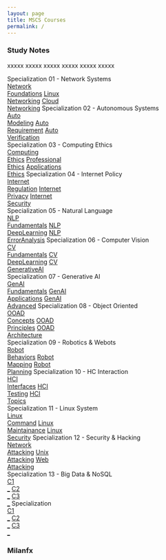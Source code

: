 ```yaml
---
layout: page
title: MSCS Courses
permalink: /
---
```


<h3>Study Notes</h3>

xxxxx xxxxx xxxxx xxxxx xxxxx xxxxx

<div>
  <span class="btn spec1"><span class="btn spec2">Specialization 01 - Network Systems</span>
  <br>
  <a href="/03-MSCS-Courses/CS01/" class="btn cour1">Network<br>Foundations</a>
  <a href="/03-MSCS-Courses/CS02/" class="btn cour2">Linux<br>Networking</a>
  <a href="/03-MSCS-Courses/CS03/" class="btn cour3">Cloud<br>Networking</a>
  </span>
  <span class="btn spec1"><span class="btn spec2">Specialization 02 - Autonomous Systems</span>
  <br>
  <a href="/03-MSCS-Courses/CS04/" class="btn cour1">Auto<br>Modeling</a>
  <a href="/03-MSCS-Courses/CS05/" class="btn cour2">Auto<br>Requirement</a>
  <a href="/03-MSCS-Courses/CS06/" class="btn cour2">Auto<br>Verification</a>
  </span>
</div>

<div>
  <span class="btn spec1"><span class="btn spec2">Specialization 03 - Computing Ethics</span>
  <br>
  <a href="/03-MSCS-Courses/CS07/" class="btn cour1">Computing<br>Ethics</a>
  <a href="/03-MSCS-Courses/CS08/" class="btn cour2">Professional<br>Ethics</a>
  <a href="/03-MSCS-Courses/CS09/" class="btn cour3">Applications<br>Ethics</a>
  </span>
  <span class="btn spec1"><span class="btn spec2">Specialization 04 - Internet Policy</span>
  <br>
  <a href="/03-MSCS-Courses/CS10/" class="btn cour1">Internet<br>Regulation</a>
  <a href="/03-MSCS-Courses/CS11/" class="btn cour2">Internet<br>Privacy</a>
  <a href="/03-MSCS-Courses/CS12/" class="btn cour3">Internet<br>Security</a>
  </span>
</div>

<div>
  <span class="btn spec1"><span class="btn spec2">Specialization 05 - Natural Language</span>
  <br>
  <a href="/03-MSCS-Courses/CS13/" class="btn cour1">NLP<br>Fundamentals</a>
  <a href="/03-MSCS-Courses/CS14/" class="btn cour2">NLP<br>DeepLearning</a>
  <a href="/03-MSCS-Courses/CS15/" class="btn cour3">NLP<br>ErrorAnalysis</a>
  </span>
  <span class="btn spec1"><span class="btn spec2">Specialization 06 - Computer Vision</span>
  <br>
  <a href="/03-MSCS-Courses/CS16/" class="btn cour1">CV<br>Fundamentals</a>
  <a href="/03-MSCS-Courses/CS17/" class="btn cour2">CV<br>DeepLearning</a>
  <a href="/03-MSCS-Courses/CS18/" class="btn cour3">CV<br>GenerativeAI</a>
  </span>
</div>

<div>
  <span class="btn spec1"><span class="btn spec2">Specialization 07 - Generative AI</span>
  <br>
  <a href="/03-MSCS-Courses/CS19/" class="btn cour1">GenAI<br>Fundamentals</a>
  <a href="/03-MSCS-Courses/CS20/" class="btn cour2">GenAI<br>Applications</a>
  <a href="/03-MSCS-Courses/CS21/" class="btn cour3">GenAI<br>Advanced</a>
  </span>
  <span class="btn spec1"><span class="btn spec2">Specialization 08 - Object Oriented</span>
  <br>
  <a href="/03-MSCS-Courses/CS22/" class="btn cour1">OOAD<br>Concepts</a>
  <a href="/03-MSCS-Courses/CS23/" class="btn cour2">OOAD<br>Principles</a>
  <a href="/03-MSCS-Courses/CS24/" class="btn cour3">OOAD<br>Architecture</a>
  </span>
</div>

<div>
  <span class="btn spec1"><span class="btn spec2">Specialization 09 - Robotics & Webots</span>
  <br>
  <a href="/03-MSCS-Courses/CS25/" class="btn cour1">Robot<br>Behaviors</a>
  <a href="/03-MSCS-Courses/CS26/" class="btn cour2">Robot<br>Mapping</a>
  <a href="/03-MSCS-Courses/CS27/" class="btn cour3">Robot<br>Planning</a>
  </span>
  <span class="btn spec1"><span class="btn spec2">Specialization 10 - HC Interaction</span>
  <br>
  <a href="/03-MSCS-Courses/CS28/" class="btn cour1">HCI<br>Interfaces</a>
  <a href="/03-MSCS-Courses/CS29/" class="btn cour2">HCI<br>Testing</a>
  <a href="/03-MSCS-Courses/CS30/" class="btn cour3">HCI<br>Topics</a>
  </span>
</div>

<div>
  <span class="btn spec1"><span class="btn spec2">Specialization 11 - Linux System</span>
  <br>
  <a href="/03-MSCS-Courses/CS31/" class="btn cour1">Linux<br>Command</a>
  <a href="/03-MSCS-Courses/CS32/" class="btn cour2">Linux<br>Maintainance</a>
  <a href="/03-MSCS-Courses/CS33/" class="btn cour3">Linux<br>Security</a>
  </span>
  <span class="btn spec1"><span class="btn spec2">Specialization 12 - Security & Hacking</span>
  <br>
  <a href="/03-MSCS-Courses/CS34/" class="btn cour1">Network<br>Attacking</a>
  <a href="/03-MSCS-Courses/CS35/" class="btn cour2">Unix<br>Attacking</a>
  <a href="/03-MSCS-Courses/CS36/" class="btn cour3">Web<br>Attacking</a>
  </span>
</div>

<div>
  <span class="btn spec1"><span class="btn spec2">Specialization 13 - Big Data & NoSQL</span>
  <br>
  <a href="//" class="btn cour1">C1<br>_</a>
  <a href="//" class="btn cour1">C2<br>_</a>
  <a href="//" class="btn cour1">C3<br>_</a>
  </span>
  <span class="btn spec1"><span class="btn spec2">Specialization</span>
  <br>
  <a href="//" class="btn cour1">C1<br>_</a>
  <a href="//" class="btn cour1">C2<br>_</a>
  <a href="//" class="btn cour1">C3<br>_</a>
  </span>
</div>

<h3>Milanfx</h3>
